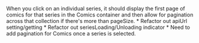When you click on an individual series, it should display the first page of comics for that series in the Comics container and then allow for pagination across that collection if there's more than pageSize.
    * Refactor out apiUrl setting/getting
    * Refactor out seriesLoading/Unloading indicator
    * Need to add pagination for Comics once a series is selected.